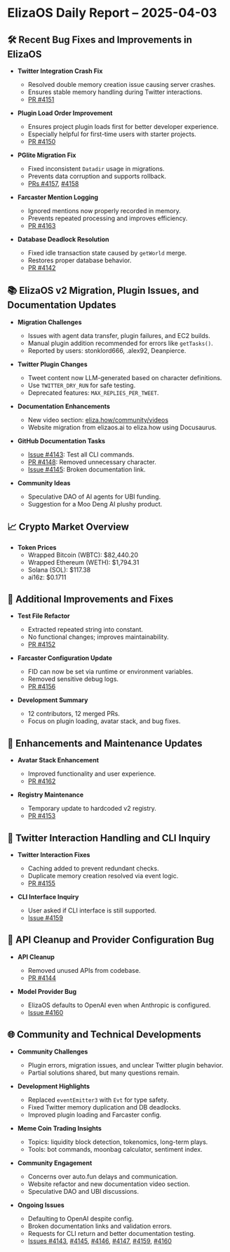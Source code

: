 # ElizaOS Daily Report – 2025-04-03

## 🛠️ Recent Bug Fixes and Improvements in ElizaOS

- **Twitter Integration Crash Fix**
  - Resolved double memory creation issue causing server crashes.
  - Ensures stable memory handling during Twitter interactions.
  - [PR #4151](https://github.com/elizaOS/eliza/pull/4151)

- **Plugin Load Order Improvement**
  - Ensures project plugin loads first for better developer experience.
  - Especially helpful for first-time users with starter projects.
  - [PR #4150](https://github.com/elizaOS/eliza/pull/4150)

- **PGlite Migration Fix**
  - Fixed inconsistent `Datadir` usage in migrations.
  - Prevents data corruption and supports rollback.
  - [PRs #4157](https://github.com/elizaOS/eliza/pull/4157), [#4158](https://github.com/elizaOS/eliza/pull/4158)

- **Farcaster Mention Logging**
  - Ignored mentions now properly recorded in memory.
  - Prevents repeated processing and improves efficiency.
  - [PR #4163](https://github.com/elizaOS/eliza/pull/4163)

- **Database Deadlock Resolution**
  - Fixed idle transaction state caused by `getWorld` merge.
  - Restores proper database behavior.
  - [PR #4142](https://github.com/elizaOS/eliza/pull/4142)

## 📚 ElizaOS v2 Migration, Plugin Issues, and Documentation Updates

- **Migration Challenges**
  - Issues with agent data transfer, plugin failures, and EC2 builds.
  - Manual plugin addition recommended for errors like `getTasks()`.
  - Reported by users: stonklord666, .alex92, Deanpierce.

- **Twitter Plugin Changes**
  - Tweet content now LLM-generated based on character definitions.
  - Use `TWITTER_DRY_RUN` for safe testing.
  - Deprecated features: `MAX_REPLIES_PER_TWEET`.

- **Documentation Enhancements**
  - New video section: [eliza.how/community/videos](https://eliza.how/community/videos)
  - Website migration from elizaos.ai to eliza.how using Docusaurus.

- **GitHub Documentation Tasks**
  - [Issue #4143](https://github.com/elizaOS/eliza/issues/4143): Test all CLI commands.
  - [PR #4148](https://github.com/elizaOS/eliza/pull/4148): Removed unnecessary character.
  - [Issue #4145](https://github.com/elizaOS/eliza/issues/4145): Broken documentation link.

- **Community Ideas**
  - Speculative DAO of AI agents for UBI funding.
  - Suggestion for a Moo Deng AI plushy product.

## 📈 Crypto Market Overview

- **Token Prices**
  - Wrapped Bitcoin (WBTC): $82,440.20
  - Wrapped Ethereum (WETH): $1,794.31
  - Solana (SOL): $117.38
  - ai16z: $0.1711

## 🔧 Additional Improvements and Fixes

- **Test File Refactor**
  - Extracted repeated string into constant.
  - No functional changes; improves maintainability.
  - [PR #4152](https://github.com/elizaOS/eliza/pull/4152)

- **Farcaster Configuration Update**
  - FID can now be set via runtime or environment variables.
  - Removed sensitive debug logs.
  - [PR #4156](https://github.com/elizaOS/eliza/pull/4156)

- **Development Summary**
  - 12 contributors, 12 merged PRs.
  - Focus on plugin loading, avatar stack, and bug fixes.

## 🎨 Enhancements and Maintenance Updates

- **Avatar Stack Enhancement**
  - Improved functionality and user experience.
  - [PR #4162](https://github.com/elizaOS/eliza/pull/4162)

- **Registry Maintenance**
  - Temporary update to hardcoded v2 registry.
  - [PR #4153](https://github.com/elizaOS/eliza/pull/4153)

## 💬 Twitter Interaction Handling and CLI Inquiry

- **Twitter Interaction Fixes**
  - Caching added to prevent redundant checks.
  - Duplicate memory creation resolved via event logic.
  - [PR #4155](https://github.com/elizaOS/eliza/pull/4155)

- **CLI Interface Inquiry**
  - User asked if CLI interface is still supported.
  - [Issue #4159](https://github.com/elizaOS/eliza/issues/4159)

## 🧹 API Cleanup and Provider Configuration Bug

- **API Cleanup**
  - Removed unused APIs from codebase.
  - [PR #4144](https://github.com/elizaOS/eliza/pull/4144)

- **Model Provider Bug**
  - ElizaOS defaults to OpenAI even when Anthropic is configured.
  - [Issue #4160](https://github.com/elizaOS/eliza/issues/4160)

## 🌐 Community and Technical Developments

- **Community Challenges**
  - Plugin errors, migration issues, and unclear Twitter plugin behavior.
  - Partial solutions shared, but many questions remain.

- **Development Highlights**
  - Replaced `eventEmitter3` with `Evt` for type safety.
  - Fixed Twitter memory duplication and DB deadlocks.
  - Improved plugin loading and Farcaster config.

- **Meme Coin Trading Insights**
  - Topics: liquidity block detection, tokenomics, long-term plays.
  - Tools: bot commands, moonbag calculator, sentiment index.

- **Community Engagement**
  - Concerns over auto.fun delays and communication.
  - Website refactor and new documentation video section.
  - Speculative DAO and UBI discussions.

- **Ongoing Issues**
  - Defaulting to OpenAI despite config.
  - Broken documentation links and validation errors.
  - Requests for CLI return and better documentation testing.
  - [Issues #4143](https://github.com/elizaOS/eliza/issues/4143), [#4145](https://github.com/elizaOS/eliza/issues/4145), [#4146](https://github.com/elizaOS/eliza/issues/4146), [#4147](https://github.com/elizaOS/eliza/issues/4147), [#4159](https://github.com/elizaOS/eliza/issues/4159), [#4160](https://github.com/elizaOS/eliza/issues/4160)